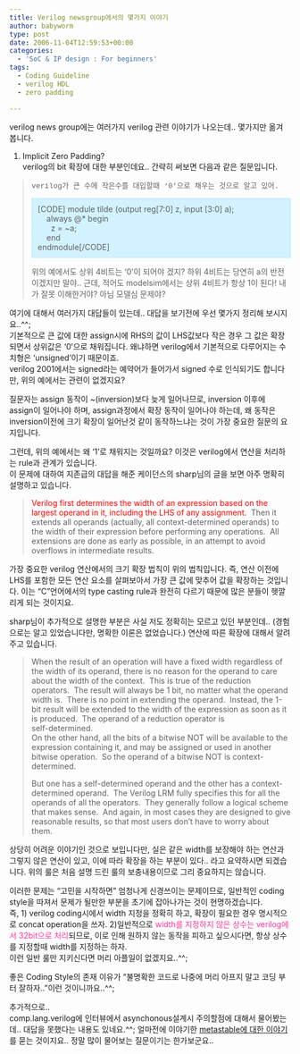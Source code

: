```yaml
---
title: Verilog newsgroup에서의 몇가지 이야기
author: babyworm
type: post
date: 2006-11-04T12:59:53+00:00
categories:
  - 'SoC & IP design : For beginners'
tags:
  - Coding Guideline
  - verilog HDL
  - zero padding

---
```

verilog news group에는 여러가지 verilog 관련 이야기가 나오는데.. 몇가지만 옮겨 봅니다.

1. Implicit Zero Padding?<br>
verilog의 bit 확장에 대한 부분인데요.. 간략히 써보면 다음과 같은 질문입니다. 

> <font face="Courier New" size="2">verilog가 큰 수에 작은수를 대입할때 ‘0’으로 채우는 것으로 알고 있어.</font> 
> 
> <div style="border-right: #90e0ff 1px dotted; padding-right: 10px; border-top: #90e0ff 1px dotted; padding-left: 10px; padding-bottom: 10px; border-left: #90e0ff 1px dotted; padding-top: 10px; border-bottom: #90e0ff 1px dotted; background-color: #d2f2ff">
>   [CODE] module tilde (output reg[7:0] z, input [3:0] a);<br />     always @* begin<br />       z = ~a;<br />     end<br /> endmodule[/CODE]
> </div>
> 
> 위의 예에서도 상위 4비트는 ‘0’이 되어야 겠지? 하위 4비트는 당연히 a의 반전이겠지만 말야.. 근데, 적어도 modelsim에서는 상위 4비트가 항상 1이 된다! 내가 잘못 이해한거야? 아님 모델심 문제야?

여기에 대해서 여러가지 대답들이 있는데.. 대답을 보기전에 우선 몇가지 정리해 보시지요..^^;<br>
기본적으로 큰 값에 대한 assign시에 RHS의 값이 LHS값보다 작은 경우 그 값은 확장되면서 상위값은 ‘0’으로 채워집니다. 왜냐하면 verilog에서 기본적으로 다루어지는 수치형은 ‘unsigned’이기 때문이죠.<br>
verilog 2001에서는 signed라는 예약어가 들어가서 signed 수로 인식되기도 합니다만, 위의 예에서는 관련이 없겠지요?

질문자는 assign 동작이 ~(inversion)보다 늦게 일어나므로, inversion 이후에 assign이 일어나야 하며, assign과정에서 확장 동작이 일어나야 하는데, 왜 동작은 inversion이전에 크기 확장이 일어난것 같이 동작하느냐는 것이 가장 중요한 질문의 요지입니다.

그런데, 위의 예에서는 왜 ‘1’로 채워지는 것일까요? 이것은 verilog에서 연산을 처리하는 rule과 관계가 있습니다.<br>
이 문제에 대하여 지존급의 대답을 해준 케이던스의 sharp님의 글을 보면 아주 명확히 설명하고 있습니다. 

> <font color="#ff0000">Verilog first determines the width of an expression based on the largest operand in it, including the LHS of any assignment.</font>  Then it extends all operands (actually, all context-determined operands) to the width of their expression before performing any operations.  All extensions are done as early as possible, in an attempt to avoid overflows in intermediate results. 

가장 중요한 verilog 연산에서의 크기 확장 법칙이 위의 법칙입니다. 즉, 연산 이전에 LHS를 포함한 모든 연산 요소를 살펴보아서 가장 큰 값에 맞추어 값을 확장하는 것입니다. 이는 “C”언어에서의 type casting rule과 완전히 다르기 때문에 많은 분들이 헷깔리게 되는 것이지요.

sharp님이 추가적으로 설명한 부분은 사실 저도 정확히는 모르고 있던 부분인데.. (경험으로는 알고 있었습니다만, 명확한 이론은 없었습니다.) 연산에 따른 확장에 대해서 알려주고 있습니다. 

> When the result of an operation will have a fixed width regardless of the width of its operand, there is no reason for the operand to care about the width of the context.  This is true of the reduction operators.  The result will always be 1 bit, no matter what the operand width is.  There is no point in extending the operand.  Instead, the 1-bit result will be extended to the width of the expression as soon as it is produced.  The operand of a reduction operator is<br>
> self-determined.<br>
> On the other hand, all the bits of a bitwise NOT will be available to the expression containing it, and may be assigned or used in another bitwise operation.  So the operand of a bitwise NOT is context-determined. 
> 
> But one has a self-determined operand and the other has a context-determined operand.  The Verilog LRM fully specifies this for all the operands of all the operators.  They generally follow a logical scheme that makes sense.  And again, in most cases they are designed to give reasonable results, so that most users don’t have to worry about them. 

상당히 어려운 이야기인 것으로 보입니다만, 실은 같은 width를 보장해야 하는 연산과 그렇지 않은 연산이 있고, 이에 따라 확장을 하는 부분이 있다.. 라고 요약하시면 되겠습니다. 위의 룰은 처음 설명 드린 룰의 보충내용이므로 그리 중요하지는 않습니다. 

이러한 문제는 “고민을 시작하면” 엄청나게 신경쓰이는 문제이므로, 일반적인 coding style을 따져서 문제가 될만한 부분을 초기에 잡아나가는 것이 현명하겠습니다.<br>
즉, 1) verilog coding시에서 width 지정을 정확히 하고, 확장이 필요한 경우 명시적으로 concat operation을 쓰자. 2)일반적으로 <font color="#ff3399">width를 지정하지 않은 상수는 verilog에서 32bit으로 처리</font>되므로, 이로 인해 원하지 않는 동작을 피하고 싶으시다면, 항상 상수를 지정할때 width를 지정하는 하자.<br>
이런 일반 룰만 지키신다면 머리 아플일이 없겠지요..^^;

좋은 Coding Style의 존재 이유가 “불명확한 코드로 나중에 머리 아프지 말고 코딩 부터 잘하자..”이런 것이니까요..^^;

추가적으로..<br>
comp.lang.verilog에 인터뷰에서 asynchonous설계시 주의할점에 대해서 물어봤는데.. 대답을 못했다는 내용도 있네요.^^; 얼마전에 이야기한 [metastable에 대한 이야기][1]를 묻는 것이지요.. 정말 많이 물어보는 질문이기는 한가보군요..

 [1]: http://babyworm.net/tatter/84
